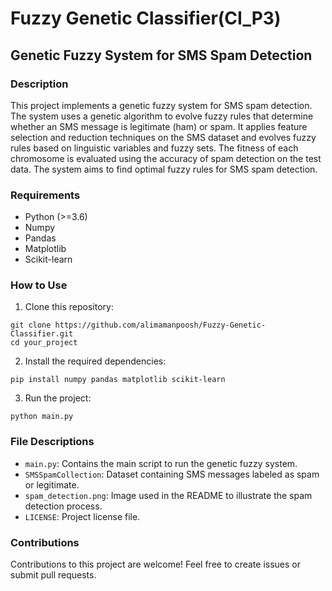 # Fuzzy Genetic Classifier(CI_P3)

## Genetic Fuzzy System for SMS Spam Detection

### Description

This project implements a genetic fuzzy system for SMS spam detection. The system uses a genetic algorithm to evolve fuzzy rules that determine whether an SMS message is legitimate (ham) or spam. It applies feature selection and reduction techniques on the SMS dataset and evolves fuzzy rules based on linguistic variables and fuzzy sets. The fitness of each chromosome is evaluated using the accuracy of spam detection on the test data. The system aims to find optimal fuzzy rules for SMS spam detection.

### Requirements

- Python (>=3.6)
- Numpy
- Pandas
- Matplotlib
- Scikit-learn

### How to Use

1. Clone this repository:

```
git clone https://github.com/alimamanpoosh/Fuzzy-Genetic-Classifier.git
cd your_project
```

2. Install the required dependencies:

```
pip install numpy pandas matplotlib scikit-learn
```

3. Run the project:

```
python main.py
```

### File Descriptions

- `main.py`: Contains the main script to run the genetic fuzzy system.
- `SMSSpamCollection`: Dataset containing SMS messages labeled as spam or legitimate.
- `spam_detection.png`: Image used in the README to illustrate the spam detection process.
- `LICENSE`: Project license file.

### Contributions

Contributions to this project are welcome! Feel free to create issues or submit pull requests.

